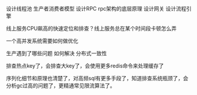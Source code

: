 
设计线程池 生产者消费者模型
设计RPC rpc架构的底层原理
设计网关
设计流程引擎

线上服务CPU飙高的快速定位和排查？线上服务总在某个时间段卡顿怎么弄


一个高并发系统需要如何做优化

生产遇到了哪些问题 如何解决
分布式一致性

排查热点key了，会排查大key了，会使用更多redis命令来处理缓存了

序列化细节和原理也清楚了，对高频sql有更多手段了，知道排查系统瓶颈了，会分析gc过高的问题了，更精通常见限流算法了。